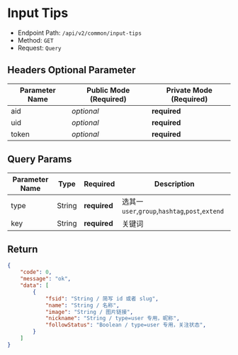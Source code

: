 # Input Tips

- Endpoint Path: `/api/v2/common/input-tips`
- Method: `GET`
- Request: `Query`

## Headers Optional Parameter

| Parameter Name | Public Mode (Required) | Private Mode (Required) |
| --- | --- | --- |
| aid | *optional* | **required** |
| uid | *optional* | **required** |
| token | *optional* | **required** |

## Query Params

| Parameter Name | Type | Required | Description |
| --- | --- | --- | --- |
| type | String | **required** | 选其一 `user`,`group`,`hashtag`,`post`,`extend` |
| key | String | **required** | 关键词 |

## Return

```json
{
    "code": 0,
    "message": "ok",
    "data": [
        {
            "fsid": "String / 简写 id 或者 slug",
            "name": "String / 名称",
            "image": "String / 图片链接",
            "nickname": "String / type=user 专用，昵称",
            "followStatus": "Boolean / type=user 专用，关注状态",
        }
    ]
}
```
